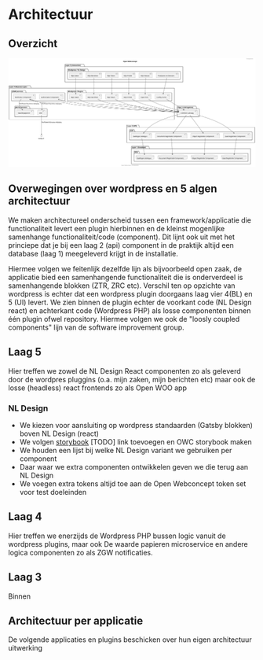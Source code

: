 # Architectuur

## Overzicht
![Overzichtplaat](https://raw.githubusercontent.com/OpenWebconcept/.github/main/docs/architectuur.svg "UML Diagram of Open Webconcept")

## Overwegingen over wordpress en 5 algen architectuur
We maken architectureel onderscheid tussen een framework/applicatie die functionaliteit levert een plugin hierbinnen en de kleinst mogenlijke samenhange functionaliteit/code (component). Dit lijnt ook uit met het princiepe dat je bij een laag 2 (api) component in de praktijk altijd een database (laag 1) meegeleverd krijgt in de installatie.

Hiermee volgen we feitenlijk dezelfde lijn als bijvoorbeeld open zaak, de applicatie bied een samenhangende functionaliteit die is onderverdeel is samenhangende blokken (ZTR, ZRC etc). Verschil ten op opzichte van wordpress is echter dat een wordpress plugin doorgaans laag vier 4(BL) en 5 (UI) levert. We zien binnen de plugin echter de voorkant code (NL Design react) en achterkant code (Wordpress PHP) als losse componenten binnen één plugin ofwel repository. Hiermee volgen we ook de "loosly coupled components" lijn van de software improvement group. 

## Laag 5
Hier treffen we zowel de NL Design React componenten zo als geleverd door de wordpres pluggins (o.a. mijn zaken, mijn berichten etc) maar ook de losse (headless) react frontends zo als Open WOO app 

### NL Design
* We kiezen voor aansluiting op wordpress standaarden (Gatsby blokken) boven NL Design (react)
* We volgen [storybook]() [TODO] link toevoegen en OWC storybook maken
* We houden een lijst bij welke NL Design variant we gebruiken per component
* Daar waar we extra componenten ontwikkelen geven we die terug aan NL Design
* We voegen extra tokens altijd toe aan de Open Webconcept token set voor test doeleinden

## Laag 4
Hier treffen we enerzijds de Wordpress PHP bussen logic vanuit de wordpress plugins, maar ook De waarde papieren microservice en andere logica componenten zo als ZGW notificaties.

## Laag 3
Binnen 

## Architectuur per applicatie
De volgende applicaties en plugins beschicken over hun eigen architectuur uitwerking 